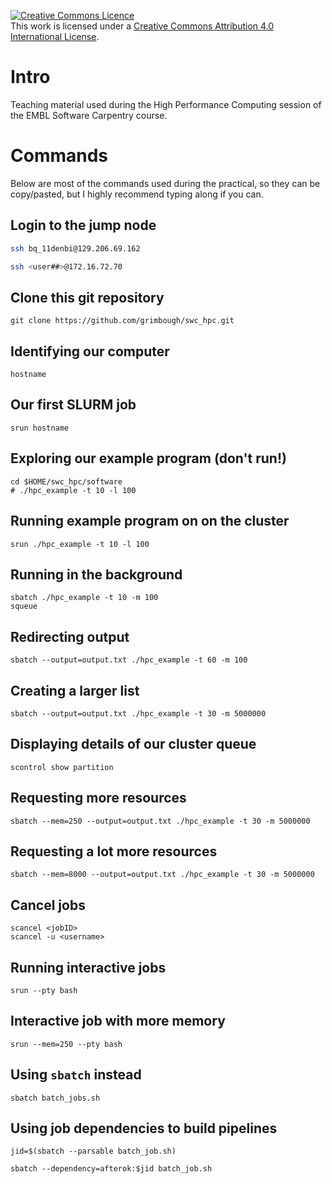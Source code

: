 <a rel="license" href="http://creativecommons.org/licenses/by/4.0/"><img alt="Creative Commons Licence" style="border-width:0" src="https://i.creativecommons.org/l/by/4.0/88x31.png" /></a><br />This work is licensed under a <a rel="license" href="http://creativecommons.org/licenses/by/4.0/">Creative Commons Attribution 4.0 International License</a>.

# Intro

Teaching material used during the High Performance Computing session of the EMBL Software Carpentry course.

# Commands

Below are most of the commands used during the practical, so they can be copy/pasted, but I highly recommend typing along if you can.

## Login to the jump node

```sh
ssh bq_11denbi@129.206.69.162
```

```sh
ssh <user##>@172.16.72.70
```

## Clone this git repository
```
git clone https://github.com/grimbough/swc_hpc.git
```

## Identifying our computer

```
hostname
```

## Our first SLURM job

```
srun hostname
```

## Exploring our example program (don't run!)

```
cd $HOME/swc_hpc/software
# ./hpc_example -t 10 -l 100
```

## Running example program on on the cluster

```
srun ./hpc_example -t 10 -l 100
```

## Running in the background

```
sbatch ./hpc_example -­t 10 -­m 100
squeue
```

## Redirecting output

```
sbatch --output=output.txt ./hpc_example -­t 60 -­m 100
```

## Creating a larger list

```
sbatch --output=output.txt ./hpc_example -­t 30 -­m 5000000
```

## Displaying details of our cluster queue

```
scontrol show partition
```

## Requesting more resources

```
sbatch --mem=250 --output=output.txt ./hpc_example -­t 30 -­m 5000000
```

## Requesting a lot more resources

```
sbatch --mem=8000 --output=output.txt ./hpc_example -­t 30 -­m 5000000
```

## Cancel jobs
```
scancel <jobID>
scancel -u <username>
```

## Running interactive jobs
```
srun --pty bash
```

## Interactive job with more memory
```
srun --mem=250 --pty bash
```

## Using `sbatch` instead

```
sbatch batch_jobs.sh
```

## Using job dependencies to build pipelines

```
jid=$(sbatch --parsable batch_job.sh)

sbatch --dependency=afterok:$jid batch_job.sh
```

